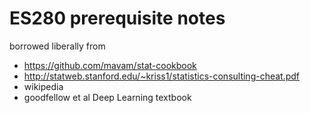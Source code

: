 # ES280 prerequisite notes

borrowed liberally from
- https://github.com/mavam/stat-cookbook
- http://statweb.stanford.edu/~kriss1/statistics-consulting-cheat.pdf
- wikipedia
- goodfellow et al Deep Learning textbook
